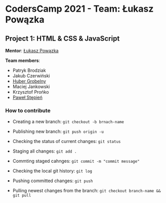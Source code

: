 # CodersCamp 2021 - Team: Łukasz Powązka
## Project 1: HTML & CSS & JavaScript


**Mentor**: [Łukasz Powązka](https://github.com/lukiq)

**Team members**:

 - Patryk Brodziak
 - Jakub Czerwiński
 - [Huber Grobelny](https://github.com/Burbinox)
 - Maciej Jankowski
 - Krzysztof Prońko
 - [Paweł Stępień](https://github.com/pastepi)


### How to contribute

- Creating a new branch: `git checkout -b brnach-name`

- Publishing new branch: `git push origin -u`

- Checking the status of current changes: `git status`

- Staging all changes: `git add .`

- Commting staged cahnges: `git commit -m "commit message"`

- Checking the local git history: `git log`

- Pushing committed changes: `git push`

- Pulling newest changes from the branch: `git checkout branch-name && git pull`
